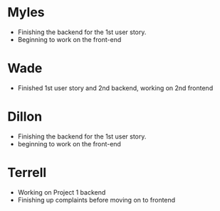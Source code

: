 # Myles
- Finishing the backend for the 1st user story. 
- Beginning to work on the front-end


# Wade
- Finished 1st user story and 2nd backend, working on 2nd frontend

# Dillon
- Finishing the backend for the 1st user story.
- beginning to work on the front-end


# Terrell
- Working on Project 1 backend
- Finishing up complaints before moving on to frontend